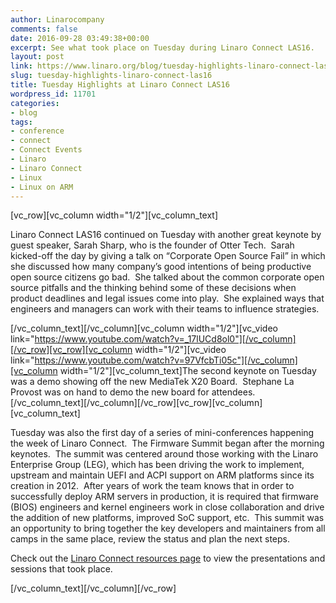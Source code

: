 ```yaml
---
author: Linarocompany
comments: false
date: 2016-09-28 03:49:38+00:00
excerpt: See what took place on Tuesday during Linaro Connect LAS16.
layout: post
link: https://www.linaro.org/blog/tuesday-highlights-linaro-connect-las16/
slug: tuesday-highlights-linaro-connect-las16
title: Tuesday Highlights at Linaro Connect LAS16
wordpress_id: 11701
categories:
- blog
tags:
- conference
- connect
- Connect Events
- Linaro
- Linaro Connect
- Linux
- Linux on ARM
---
```


[vc_row][vc_column width="1/2"][vc_column_text]


Linaro Connect LAS16 continued on Tuesday with another great keynote by guest speaker, Sarah Sharp, who is the founder of Otter Tech.  Sarah kicked-off the day by giving a talk on “Corporate Open Source Fail” in which she discussed how many company’s good intentions of being productive open source citizens go bad.  She talked about the common corporate open source pitfalls and the thinking behind some of these decisions when product deadlines and legal issues come into play.  She explained ways that engineers and managers can work with their teams to influence strategies.


[/vc_column_text][/vc_column][vc_column width="1/2"][vc_video link="https://www.youtube.com/watch?v=_17lUCd8ol0"][/vc_column][/vc_row][vc_row][vc_column width="1/2"][vc_video link="https://www.youtube.com/watch?v=97VfcbTi05c"][/vc_column][vc_column width="1/2"][vc_column_text]The second keynote on Tuesday was a demo showing off the new MediaTek X20 Board.  Stephane La Provost was on hand to demo the new board for attendees.[/vc_column_text][/vc_column][/vc_row][vc_row][vc_column][vc_column_text]


Tuesday was also the first day of a series of mini-conferences happening the week of Linaro Connect.  The Firmware Summit began after the morning keynotes.  The summit was centered around those working with the Linaro Enterprise Group (LEG), which has been driving the work to implement, upstream and maintain UEFI and ACPI support on ARM platforms since its creation in 2012.  After years of work the team knows that in order to successfully deploy ARM servers in production, it is required that firmware (BIOS) engineers and kernel engineers work in close collaboration and drive the addition of new platforms, improved SoC support, etc.  This summit was an opportunity to bring together the key developers and maintainers from all camps in the same place, review the status and plan the next steps.




Check out the [Linaro Connect resources page](http://connect.linaro.org/las16/resources/) to view the presentations and sessions that took place.


[/vc_column_text][/vc_column][/vc_row]
